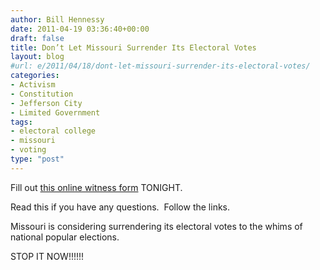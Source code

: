 ```yaml
---
author: Bill Hennessy
date: 2011-04-19 03:36:40+00:00
draft: false
title: Don’t Let Missouri Surrender Its Electoral Votes
layout: blog
#url: e/2011/04/18/dont-let-missouri-surrender-its-electoral-votes/
categories:
- Activism
- Constitution
- Jefferson City
- Limited Government
tags:
- electoral college
- missouri
- voting
type: "post"
---
```


Fill out [this online witness form](https://www.mofirst.org/LibertyTools/witness/witness2.php?pdf_HOUSE=checked&pdf_DATE=04/19/2011&pdf_COMMITTEE=Elections&pdf_BILL_NUMBER=HB974&pdf_AGAINST=checked&pdf_TESTIMONY_1=I+oppose+HB+974.) TONIGHT.

Read this if you have any questions.  Follow the links.

Missouri is considering surrendering its electoral votes to the whims of national popular elections.

STOP IT NOW!!!!!!

